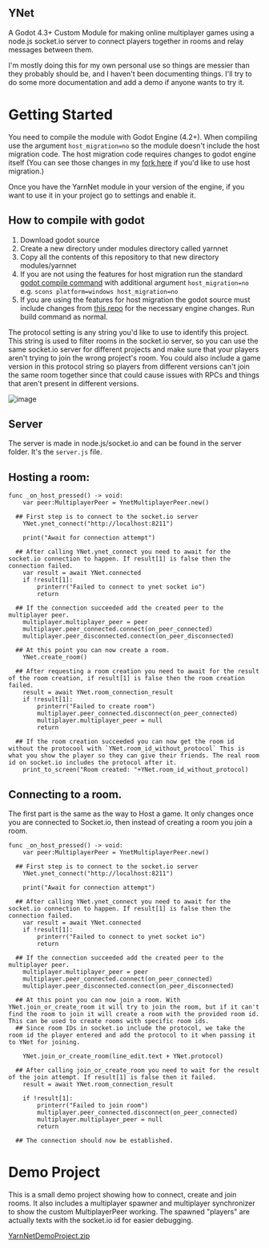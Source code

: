 ## YNet

A Godot 4.3+ Custom Module for making online multiplayer games using a node.js socket.io server to connect players together in rooms and relay messages between them.

I'm mostly doing this for my own personal use so things are messier than they probably should be, and I haven't been documenting things. I'll try to do some more documentation and add a demo if anyone wants to try it.

# Getting Started

You need to compile the module with Godot Engine (4.2+). When compiling use the argument `host_migration=no` so the module doesn't include the host migration code. The host migration code requires changes to godot engine itself (You can see those changes in my [fork here](https://github.com/godotengine/godot-proposals/issues/7912#issuecomment-1963170915) if you'd like to use host migration.)

Once you have the YarnNet module in your version of the engine, if you want to use it in your project go to settings and enable it.

## How to compile with godot
1. Download godot source
2. Create a new directory under modules directory called yarnnet
3. Copy all the contents of this repository to that new directory modules/yarnnet
4. If you are not using the features for host migration run the standard [godot compile command](https://docs.godotengine.org/en/latest/contributing/development/compiling/) with additional argument `host_migration=no` e.g. `scons platform=windows host_migration=no`
5. If you are using the features for host migration the godot source must include changes from [this repo](https://github.com/DanielSnd/godot/tree/rebased4.3) for the necessary engine changes. Run build command as normal.

The protocol setting is any string you'd like to use to identify this project. This string is used to filter rooms in the socket.io server, so you can use the same socket.io server for different projects and make sure that your players aren't trying to join the wrong project's room. You could also include a game version in this protocol string so players from different versions can't join the same room together since that could cause issues with RPCs and things that aren't present in different versions.

![image](https://github.com/DanielSnd/YarnNet/assets/9072324/0a7f78e0-1ce4-4026-8ed7-39ce2304e45b)

## Server

The server is made in node.js/socket.io and can be found in the server folder. It's the `server.js` file.

## Hosting a room:

```gdscript
func _on_host_pressed() -> void:
	var peer:MultiplayerPeer = YnetMultiplayerPeer.new()

  ## First step is to connect to the socket.io server
	YNet.ynet_connect("http://localhost:8211")

	print("Await for connection attempt")

  ## After calling YNet.ynet_connect you need to await for the socket.io connection to happen. If result[1] is false then the connection failed.
	var result = await YNet.connected
	if !result[1]:
		printerr("Failed to connect to ynet socket io")
		return

  ## If the connection succeeded add the created peer to the multiplayer peer.
	multiplayer.multiplayer_peer = peer
	multiplayer.peer_connected.connect(on_peer_connected)
	multiplayer.peer_disconnected.connect(on_peer_disconnected)

  ## At this point you can now create a room.
	YNet.create_room()

  ## After requesting a room creation you need to await for the result of the room creation, if result[1] is false then the room creation failed.
	result = await YNet.room_connection_result
	if !result[1]:
		printerr("Failed to create room")
		multiplayer.peer_connected.disconnect(on_peer_connected)
		multiplayer.multiplayer_peer = null
		return

  ## If the room creation succeeded you can now get the room id without the protocool with `YNet.room_id_without_protocol` This is what you show the player so they can give their friends. The real room id on socket.io includes the protocol after it.
	print_to_screen("Room created: "+YNet.room_id_without_protocol)
```

## Connecting to a room.

The first part is the same as the way to Host a game. It only changes once you are connected to Socket.io, then instead of creating a room you join a room.


```gdscript
func _on_host_pressed() -> void:
	var peer:MultiplayerPeer = YnetMultiplayerPeer.new()

  ## First step is to connect to the socket.io server
	YNet.ynet_connect("http://localhost:8211")

	print("Await for connection attempt")

  ## After calling YNet.ynet_connect you need to await for the socket.io connection to happen. If result[1] is false then the connection failed.
	var result = await YNet.connected
	if !result[1]:
		printerr("Failed to connect to ynet socket io")
		return

  ## If the connection succeeded add the created peer to the multiplayer peer.
	multiplayer.multiplayer_peer = peer
	multiplayer.peer_connected.connect(on_peer_connected)
	multiplayer.peer_disconnected.connect(on_peer_disconnected)

  ## At this point you can now join a room. With YNet.join_or_create_room it will try to join the room, but if it can't find the room to join it will create a room with the provided room id. This can be used to create rooms with specific room ids.
  ## Since room IDs in socket.io include the protocol, we take the room id the player entered and add the protocol to it when passing it to YNet for joining.

	YNet.join_or_create_room(line_edit.text + YNet.protocol)

  ## After calling join_or_create_room you need to wait for the result of the join attempt. If result[1] is false then it failed.
	result = await YNet.room_connection_result

	if !result[1]:
		printerr("Failed to join room")
		multiplayer.peer_connected.disconnect(on_peer_connected)
		multiplayer.multiplayer_peer = null
		return

  ## The connection should now be established.
```

# Demo Project

This is a small demo project showing how to connect, create and join rooms. It also includes a multiplayer spawner and multiplayer synchronizer to show the custom MultiplayerPeer working. The spawned "players" are actually texts with the socket.io id for easier debugging.

[YarnNetDemoProject.zip](https://github.com/DanielSnd/YarnNet/files/15445373/YarnNetDemoProject.zip)

